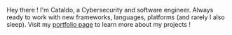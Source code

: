 Hey there ! I'm Cataldo, a Cybersecurity and software engineer. Always ready to work with new frameworks, languages, platforms (and rarely I also sleep). Visit my [portfolio page](https://cianciarusocataldo.github.io/) to learn more about my projects !

<!---
CianciarusoCataldo/CianciarusoCataldo is a ✨ special ✨ repository because its `README.md` (this file) appears on your GitHub profile.
You can click the Preview link to take a look at your changes.
--->
